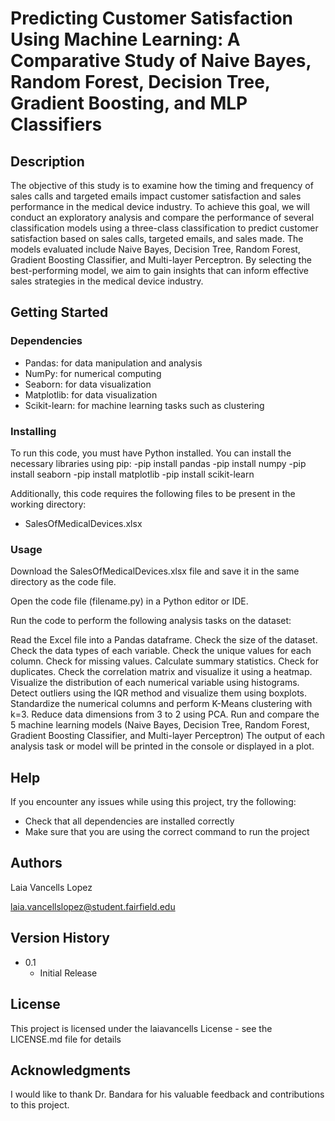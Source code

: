 # Predicting Customer Satisfaction Using Machine Learning: A Comparative Study of Naive Bayes, Random Forest, Decision Tree, Gradient Boosting, and MLP Classifiers


## Description

The objective of this study is to examine how the timing and frequency of sales calls and targeted emails impact customer satisfaction and sales performance in the medical device industry. To achieve this goal, we will conduct an exploratory analysis and compare the performance of several classification models using a three-class classification to predict customer satisfaction based on sales calls, targeted emails, and sales made. The models evaluated include Naive Bayes, Decision Tree, Random Forest, Gradient Boosting Classifier, and Multi-layer Perceptron. By selecting the best-performing model, we aim to gain insights that can inform effective sales strategies in the medical device industry.


## Getting Started

### Dependencies

- Pandas: for data manipulation and analysis
- NumPy: for numerical computing
- Seaborn: for data visualization
- Matplotlib: for data visualization
- Scikit-learn: for machine learning tasks such as clustering

### Installing

To run this code, you must have Python installed. You can install the necessary libraries using pip: 
-pip install pandas 
-pip install numpy
-pip install seaborn 
-pip install matplotlib
-pip install scikit-learn

Additionally, this code requires the following files to be present in the working directory:
- SalesOfMedicalDevices.xlsx

### Usage

Download the SalesOfMedicalDevices.xlsx file and save it in the same directory as the code file.

Open the code file (filename.py) in a Python editor or IDE.

Run the code to perform the following analysis tasks on the dataset:

Read the Excel file into a Pandas dataframe.
Check the size of the dataset.
Check the data types of each variable.
Check the unique values for each column.
Check for missing values.
Calculate summary statistics.
Check for duplicates.
Check the correlation matrix and visualize it using a heatmap.
Visualize the distribution of each numerical variable using histograms.
Detect outliers using the IQR method and visualize them using boxplots.
Standardize the numerical columns and perform K-Means clustering with k=3.
Reduce data dimensions from 3 to 2 using PCA.
Run and compare the 5 machine learning models (Naive Bayes, Decision Tree, Random Forest, Gradient Boosting Classifier, and Multi-layer Perceptron)
The output of each analysis task or model will be printed in the console or displayed in a plot.

## Help

If you encounter any issues while using this project, try the following:

- Check that all dependencies are installed correctly
- Make sure that you are using the correct command to run the project

## Authors

Laia Vancells Lopez 

laia.vancellslopez@student.fairfield.edu

## Version History
* 0.1
    * Initial Release

## License

This project is licensed under the laiavancells License - see the LICENSE.md file for details

## Acknowledgments

I would like to thank Dr. Bandara for his valuable feedback and contributions to this project.
